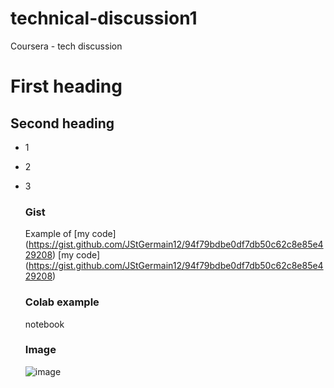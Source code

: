 # technical-discussion1
Coursera - tech discussion

# First heading

## Second heading

* 1
* 2
* 3

  ### Gist
  Example of [my code] (https://gist.github.com/JStGermain12/94f79bdbe0df7db50c62c8e85e429208)
  [my code] (https://gist.github.com/JStGermain12/94f79bdbe0df7db50c62c8e85e429208)


  ### Colab example
  notebook

  ### Image
  ![image](https://github.com/user-attachments/assets/618d6cb8-9320-4619-b0b1-e61ef1f84c2d)

